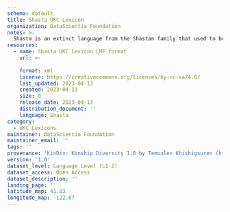```yaml
---
schema: default
title: Shasta UKC Lexicon
organization: DataScientia Foundation
notes: >-
  Shasta is an extinct language from the Shastan family that used to be spoken in North America. The UKC Lexicon of Shasta is represented as a lexico-semantic network. It consists of words, word senses, synsets, as well as sense-level and synset-level relationships
resources:
  - name: Shasta UKC Lexicon LMF format
    url: >-
      
    format: xml
    license: https://creativecommons.org/licenses/by-nc-sa/4.0/
    last_updated: 2023-04-13
    created: 2023-04-13
    size: 0
    release_date: 2023-04-13
    distribution_document: ''
    language: Shasta
category:
  - UKC Lexicons
maintainer: DataScientia Foundation
maintainer_email: ''
tags: ''
provenance: 'KinDiv: Kinship Diversity 1.0 by Temuulen Khishigsuren (http://ukc.disi.unitn.it/index.php/kinship/); Native Languages of the Americas 2021.11. by Laura Redish and Orrin Lewis (http://www.native-languages.org); Princeton WordNet 2.1 by Princeton University (https://wordnet.princeton.edu)'
version: '1.0'
dataset_level: Language Level (L1-2)
dataset_access: Open Access
dataset_description: ''
landing_page: ''
latitude_map: 41.83
longitude_map: -122.67
---
```

